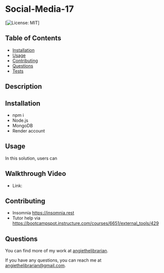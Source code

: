 # Social-Media-17

[![License: MIT](https://img.shields.io/badge/License-MIT-yellow.svg)]

## Table of Contents

- [Installation](#installation)
- [Usage](#usage)
- [Contributing](#contributing)
- [Questions](#questions)
- [Tests](#tests)

## Description



## Installation

- npm i
- Node.js
- MongoDB
- Render account


## Usage

In this solution, users can 

## Walkthrough Video

- Link:  


## Contributing

- Insomnia https://insomnia.rest
- Tutor help via https://bootcampspot.instructure.com/courses/6651/external_tools/429

## Questions

You can find more of my work at [angiethelibrarian](https://github.com/angiethelibrarian).

If you have any questions, you can reach me at [angiethelibrarian@gmail.com](mailto:angiethelibrarian@gmail.com).